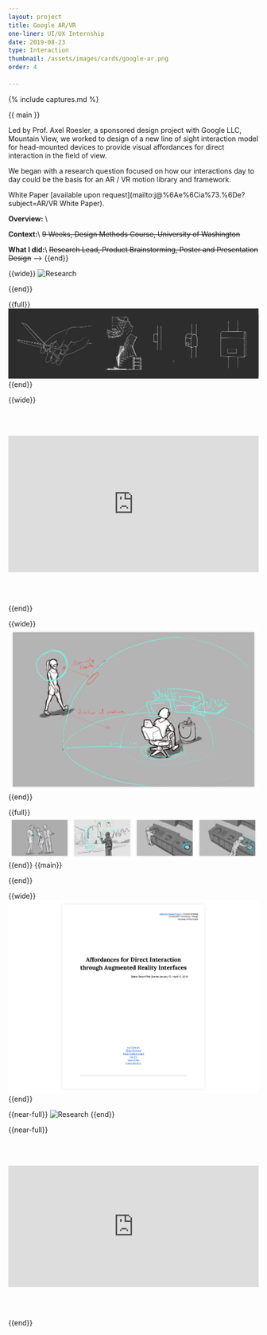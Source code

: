 ```yaml
---
layout: project
title: Google AR/VR
one-liner: UI/UX Internship
date: 2019-08-23
type: Interaction
thumbnail: /assets/images/cards/google-ar.png
order: 4

---
```

{% include captures.md %}

{{ main }}

Led by Prof. Axel Roesler, a sponsored design project with Google LLC, Mountain View, we worked to design of a new line of sight interaction model for head-mounted devices to provide visual affordances for direct interaction in the field of view.

We began with a research question focused on how our interactions day to day could be the basis for an AR / VR motion library and framework.

White Paper [available upon request](mailto&#58;&#106;&#64;%6Ae%6Cia%7&#51;&#46;%6De?subject=AR/VR White Paper).


**Overview:** \\


**Context:**\\
~~9 Weeks, Design Methods Course, University of Washington~~

**What I did:**\\
~~Research Lead, Product Brainstorming, Poster and Presentation Design~~ -->
{{end}}

{{wide}}
![Research](/assets/images/projects/google-ar/Hero%20Pic.png)

{{end}}

{{full}}
![Research](/assets/images/projects/google-ar/Research.png)
{{end}}

{{wide}}
<div style="position:relative;padding-top:54.35%;margin-bottom: 4rem;margin-top: 4rem;">
  <iframe src="https://player.vimeo.com/video/393518554?color=f2f2f2&title=0&byline=0&portrait=0" frameborder="0" allow="autoplay; allowfullscreen"
    style="position:absolute;top:0;left:0;width:100%;height:100%;"></iframe>
</div>
{{end}}

{{wide}}
![Research](/assets/images/projects/google-ar/Context-Sketch.png)
{{end}}

{{full}}
![Sketches](/assets/images/projects/google-ar/Sketches.png)
{{end}}
{{main}}

{{end}}

{{wide}}
![WhitePaper](/assets/images/projects/google-ar/WhitePaper.png)
{{end}}

{{near-full}}
![Research](/assets/images/projects/google-ar/Falling%20Water.png)
{{end}}

{{near-full}}

<div style="position:relative;padding-top:48.35%;margin-bottom: 4rem;margin-top: 4rem;">
  <iframe src="https://player.vimeo.com/video/393520534?color=f2f2f2&title=0&byline=0&portrait=0&muted=1&autoplay=1&loop=1&autopause=1" frameborder="0" allow="autoplay; allowfullscreen" style="position:absolute;top:0;left:0;width:100%;height:100%;"></iframe></div>

{{end}}